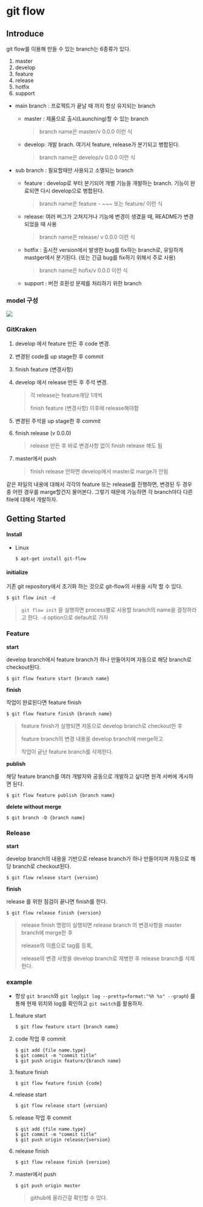 # git flow

## Introduce

git flow를 이용해 만들 수 있는 branch는 6종류가 있다.

1. master
2. develop
3. feature 
4. release
5. hotfix 
6. support



- main branch : 프로젝트가 끝날 때 까지 항상 유지되는 branch

  - master : 제품으로 출시(Launching)할 수 있는 branch

    > branch name은 master/v 0.0.0 이런 식

  - develop: 개발 brach. 여기서 feature, release가 분기되고 병합된다.

    > branch name은 develop/v 0.0.0 이런 식

- sub branch : 필요할때만 사용되고 소멸되는 branch

  - feature : develop로 부터 분기되어 개별 기능을 개발하는 branch. 기능이 완료되면 다시 develop으로 병합된다.

    > branch name은 feature - ~~~ 또는 feature/ 이런 식

  - release: 여러 버그가 고쳐지거나 기능에 변경이 생겼을 때, README가 변경되었을 때 사용

    > branch name은 release/ v 0.0.0 이런 식

  - hotfix : 출시전 version에서 발생한 bug를 fix하는 branch로, 유일하게 mastger에서 분기된다. (또는 긴급 bug를 fix하기 위해서 주로 사용)

    > branch name은 hofix/v 0.0.0 이런 식

  - support : 버전 호환성 문제를 처리하기 위한 branch



### model 구성

![](https://media.vlpt.us/images/cos/post/57fa6718-f327-4ae8-b789-26259632e4fe/Simplified-version-of-the-gitflow-branching-model-adapted-from-8.png)



### GitKraken

1. develop 에서 feature 만든 후 code 변경. 

2. 변경된 code를 up stage한 후 commit

3. finish feature (변경사항)

4. develop 에서 release 만든 후 주석 변경.  

   > 각 release는  feature개당 1개씩
   >
   > finish feature (변경사항) 이후에 release해야함

5. 변경된 주석을 up stage한 후 commit

6. finish release (v 0.0.0)

   >  release 만든 후 바로 변경사항 없이 finish release 해도 됨

7. master에서 push

   > finish release 안하면 develop에서 master로 marge가 안됨

같은 파일의 내용에 대해서 각각의 feature 또는 release를 진행하면, 변경된 두 경우 중 어떤 경우를 marge할건지 물어본다. 그렇기 때문에 가능하면 각 branch마다 다른 file에 대해서 개발하자.



## Getting Started

#### Install

- Linux

  ```
  $ apt-get install git-flow
  ```

  

#### initialize

기존 git repository에서 초기화 하는 것으로 git-flow의 사용을 시작 할 수 있다.

```
$ git flow init -d
```

> `git flow init` 을 실행하면 process별로 사용할 branch의 name을 결정하라고 한다. `-d` option으로 default로 가자



### Feature

**start**

develop branch에서 feature branch가 하나 만들어지며 자동으로 해당 branch로 checkout된다.

```
$ git flow feature start {branch name}
```



**finish**

작업이 완료된다면 feature finish

```
$ git flow feature finish {branch name}
```

> feature finish가 실행되면 자동으로 develop branch로 checkout한 후 
>
> feature branch의 변경 내용을 develop branch에 merge하고
>
> 작업이 긑난 feature branch를 삭제한다.



**publish**

해당 feature branch를 여러 개발자와 공동으로 개발하고 싶다면 원격 서버에 게시하면 된다.

```
$ git flow feature publish {branch name}
```



**delete without merge**

```
$ git branch -D {branch name}
```



### Release

**start**

develop branch의 내용을 기반으로 release branch가 하나 만들어지며 자동으로 해당 branch로 checkout된다.

```
$ git flow release start {version}
```



**finish**

release 를 위한 점검이 끝나면 finish를 한다.

```
$ git flow release finish {version}
```

> release finish 명령이 실행되면 release branch 의 변경사항을 master branch에 merge한 후 
>
> release의 이름으로 tag를 등록, 
>
> release의 변경 사항을 develop branch로 재병한 후 release branch를 삭제한다.



### example

- 항상 `git branch`와 `git log`(`git log --pretty=format:"%h %s" --graph`) 를 통해 현재 위치와 log를 확인하고 `git switch`를 활용하자.

1. feature start

   ```
   $ git flow feature start {branch name}
   ```

2. code 작업 후 commit

   ```
   $ git add {file name.type}
   $ git commit -m "commit title"
   $ git push origin feature/{branch name}
   ```

3. feature finish

   ```
   $ git flow feature finish {code}
   ```

4. release start

   ```
   $ git flow release start {version}
   ```

5. release 작업 후 commit

   ```
   $ git add {file name.type}
   $ git commit -m "commit title"
   $ git push origin release/{version}
   ```

6. release finish

   ```
   $ git flow release finish {version}
   ```

7. master에서 push

   ```
   $ git push origin master
   ```

   > github에 올라간걸 확인할 수 있다.

